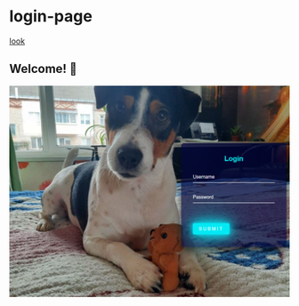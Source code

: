 # login-page

[look](https://peterblr.github.io/login-page/)

## Welcome! 👋

![Design preview for the NFT preview card component coding challenge](https://github.com/Peterblr/login-page/blob/master/Untitled.png)

